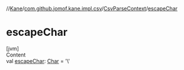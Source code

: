 //[Kane](../../index.md)/[com.github.jomof.kane.impl.csv](../index.md)/[CsvParseContext](index.md)/[escapeChar](escape-char.md)



# escapeChar  
[jvm]  
Content  
val [escapeChar](escape-char.md): [Char](https://kotlinlang.org/api/latest/jvm/stdlib/kotlin/-char/index.html) = '\\'  



